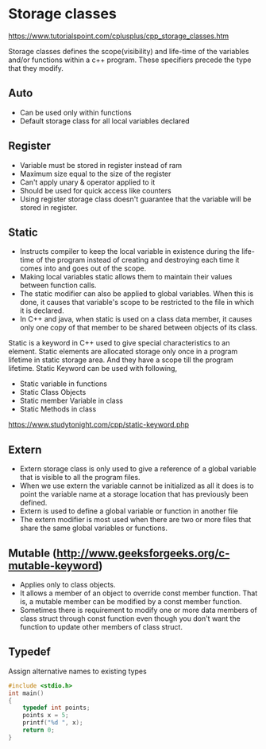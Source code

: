# Storage classes

https://www.tutorialspoint.com/cplusplus/cpp_storage_classes.htm

Storage classes defines the scope(visibility) and life-time of the variables and/or functions within a c++ program. These specifiers precede the type that they modify.

## Auto

- Can be used only within functions
- Default storage class for all local variables declared

## Register

- Variable must be stored in register instead of ram
- Maximum size equal to the size of the register
- Can't apply unary & operator applied to it
- Should be used for quick access like counters
- Using register storage class doesn't guarantee that the variable will be stored in register.

## Static

- Instructs compiler to keep the local variable in existence during the life-time of the program instead of creating and destroying each time it comes into and goes out of the scope.
- Making local variables static allows them to maintain their values between function calls.
- The static modifier can also be applied to global variables. When this is done, it causes that variable's scope to be restricted to the file in which it is declared.
- In C++ and java, when static is used on a class data member, it causes only one copy of that member to be shared between objects of its class.

Static is a keyword in C++ used to give special characteristics to an element. Static elements are allocated storage only once in a program lifetime in static storage area. And they have a scope till the program lifetime. Static Keyword can be used with following,

- Static variable in functions
- Static Class Objects
- Static member Variable in class
- Static Methods in class

https://www.studytonight.com/cpp/static-keyword.php

## Extern

- Extern storage class is only used to give a reference of a global variable that is visible to all the program files.
- When we use extern the variable cannot be initialized as all it does is to point the variable name at a storage location that has previously been defined.
- Extern is used to define a global variable or function in another file
- The extern modifier is most used when there are two or more files that share the same global variables or functions.

## Mutable (http://www.geeksforgeeks.org/c-mutable-keyword)

- Applies only to class objects.
- It allows a member of an object to override const member function. That is, a mutable member can be modified by a const member function.
- Sometimes there is requirement to modify one or more data members of class struct through const function even though you don't want the function to update other members of class struct.

## Typedef

Assign alternative names to existing types

```c++
#include <stdio.h>
int main()
{
    typedef int points;
    points x = 5;
    printf("%d ", x);
    return 0;
}
```
